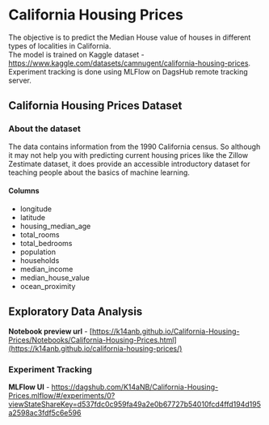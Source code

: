 # **California Housing Prices**  
The objective is to predict the Median House value of houses in different types of localities in California.  
The model is trained on Kaggle dataset - https://www.kaggle.com/datasets/camnugent/california-housing-prices.  
Experiment tracking is done using MLFlow on DagsHub remote tracking server.  

## **California Housing Prices Dataset**
### **About the dataset**
The data contains information from the 1990 California census. So although it may not help you with predicting current housing prices like the Zillow Zestimate dataset, it does provide an accessible introductory dataset for teaching people about the basics of machine learning.

#### **Columns**  
* longitude
* latitude
* housing_median_age
* total_rooms
* total_bedrooms
* population
* households
* median_income
* median_house_value
* ocean_proximity

## Exploratory Data Analysis

**Notebook preview url** - [https://k14anb.github.io/California-Housing-Prices/Notebooks/California-Housing-Prices.html](https://k14anb.github.io/california-housing-prices/)

### Experiment Tracking
**MLFlow UI** - https://dagshub.com/K14aNB/California-Housing-Prices.mlflow/#/experiments/0?viewStateShareKey=d537fdc0c959fa49a2e0b67727b54010fcd4ffd194d195a2598ac3fdf5c6e596
